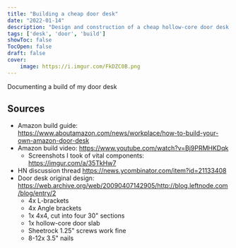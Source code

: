 ```yaml
---
title: "Building a cheap door desk"
date: "2022-01-14"
description: "Design and construction of a cheap hollow-core door desk."
tags: ['desk', 'door', 'build']
showToc: false
TocOpen: false
draft: false
cover:
    image: https://i.imgur.com/FkDZC0B.png
---
```


Documenting a build of my door desk





## Sources
* Amazon build guide: https://www.aboutamazon.com/news/workplace/how-to-build-your-own-amazon-door-desk
* Amazon build video: https://www.youtube.com/watch?v=Bj9PRMHKDqk
  * Screenshots I took of vital components: https://imgur.com/a/35TkHw7
* HN discussion thread https://news.ycombinator.com/item?id=21133408
* Door desk original design: https://web.archive.org/web/20090407142905/http://blog.leftnode.com/blog/entry/2
  * 4x L-brackets
  * 4x Angle brackets
  * 1x 4x4, cut into four 30" sections
  * 1x hollow-core door slab
  * Sheetrock 1.25" screws work fine
  * 8-12x 3.5" nails
